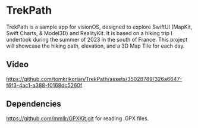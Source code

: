 # TrekPath
TrekPath is a sample app for visionOS, designed to explore SwiftUI (MapKit, Swift Charts, & Model3D) and RealityKit. 
It is based on a hiking trip I undertook during the summer of 2023 in the south of France. This project will showcase the hiking path, elevation, and a 3D Map Tile for each day.

## Video

https://github.com/tomkrikorian/TrekPath/assets/35028789/326a6647-f6f3-4ac1-a388-f0168dc5260f


## Dependencies 
https://github.com/mmllr/GPXKit.git for reading .GPX files.
